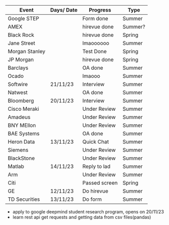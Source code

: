 |Event             | Days/ Date | Progress   | Type  |
|------------------|------------|------------|-------|
|Google STEP       |            |Form done   |Summer |
|AMEX              |            |hirevue done|Summer?|
|Black Rock        |            |hirevue done|Spring |
|Jane Street       |            |lmaoooooo   |Summer |
|Morgan Stanley    |            |Test Done   |Spring |
|JP Morgan         |            |hirevue done|Spring |
|Barclays          |            |OA done     |Summer |
|Ocado             |            |lmaooo      |Summer |
|Softwire          | 21/11/23   |Interview   |Summer |
|Natwest           |            |OA done     |Summer |
|Bloomberg         | 20/11/23   |Interview   |Summer |
|Cisco Meraki      |            |Under Review|Summer |
|Amadeus           |            |Under Review|Summer |
|BNY MEllon        |            |Under Review|Summer |
|BAE Systems       |            |OA done     |Summer |
|Heron Data        |  13/11/23  |Quick Chat  |Summer |
|Siemens           |            |Under Review|Summer |
|BlackStone        |            |Under Review|Summer |
|Matlab            |  14/11/23  |Reply to lad|Summer |
|Arm               |            |Under Review|Summer |
|Citi              |            |Passed screen|Spring|
|GE                | 12/11/23   |Do hirevue  |Summer |
|TD Securities     | 13/11/23   |Do form     |Summer |

- apply to google deepmind student research program, opens on 20/11/23
- learn rest api get requests and getting data from csv files(pandas)